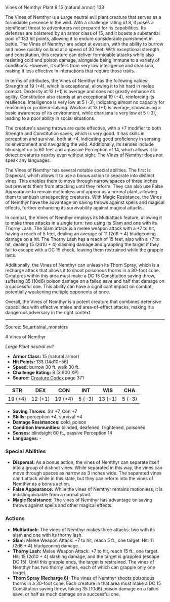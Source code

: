 <MonsterName/>Vines of Nemthyr</MonsterName>
<CreatureType/>Plant</CreatureType>
<CR/>8</CR>
<AC/>15 (natural armor)</AC>
<HP/>133</HP>
<summary>The Vines of Nemthyr is a Large neutral evil plant creature that serves as a formidable presence in the wild. With a challenge rating of 8, it poses a significant threat to adventurers not prepared for its capabilities. Its defenses are bolstered by an armor class of 15, and it boasts a substantial pool of 133 hit points, allowing it to endure considerable punishment in battle. The Vines of Nemthyr are adept at evasion, with the ability to burrow and move quickly on land at a speed of 30 feet. With exceptional strength and constitution, this creature can deliver formidable attacks while also resisting cold and poison damage, alongside being immune to a variety of conditions. However, it suffers from very low intelligence and charisma, making it less effective in interactions that require those traits. </summary>

<detail>

In terms of attributes, the Vines of Nemthyr has the following values: Strength at 19 (+4), which is exceptional, allowing it to hit hard in melee combat. Dexterity at 12 (+1) is average and does not greatly enhance its agility. Constitution also stands at an exceptional 19 (+4), reinforcing its resilience. Intelligence is very low at 5 (-3), indicating almost no capacity for reasoning or problem-solving. Wisdom at 13 (+1) is average, showcasing a basic awareness of its environment, while charisma is very low at 5 (-3), leading to a poor ability in social situations.

The creature's saving throws are quite effective, with a +7 modifier to both Strength and Constitution saves, which is very good. It has skills in perception and survival, both at +4, indicating good proficiency in sensing its environment and navigating the wild. Additionally, its senses include blindsight up to 60 feet and a passive Perception of 14, which allows it to detect creatures nearby even without sight. The Vines of Nemthyr does not speak any languages.

The Vines of Nemthyr has several notable special abilities. The first is Dispersal, which allows it to use a bonus action to separate into distinct vines. This enables them to move through narrow spaces of three inches but prevents them from attacking until they reform. They can also use False Appearance to remain motionless and appear as a normal plant, allowing them to ambush unsuspecting creatures. With Magic Resistance, the Vines of Nemthyr have the advantage on saving throws against spells and magical effects, further enhancing its survivability against magical attacks.

In combat, the Vines of Nemthyr employs its Multiattack feature, allowing it to make three attacks in a single turn: two using its Slam and one with its Thorny Lash. The Slam attack is a melee weapon attack with a +7 to hit, having a reach of 5 feet, dealing an average of 11 (2d6 + 4) bludgeoning damage on a hit. The Thorny Lash has a reach of 15 feet, also with a +7 to hit, dealing 15 (2d10 + 4) slashing damage and grappling the target if they fail to escape with a DC 15 check, leaving them restrained while the grapple lasts. 

Additionally, the Vines of Nemthyr can unleash its Thorn Spray, which is a recharge attack that allows it to shoot poisonous thorns in a 30-foot cone. Creatures within this area must make a DC 15 Constitution saving throw, suffering 35 (10d6) poison damage on a failed save and half that damage on a successful one. This ability can have a significant impact on combat, potentially weakening multiple opponents at once.

Overall, the Vines of Nemthyr is a potent creature that combines defensive capabilities with effective melee and area-of-effect attacks, making it a dangerous adversary in the right context.</detail>



---

Source: 5e_artisinal_monsters

<statblock>
# Vines of Nemthyr

*Large* *Plant* *neutral evil*

- **Armor Class:** 15 (natural armor)
- **Hit Points:** 133 (14d10+56)
- **Speed:** burrow 30 ft. walk 30 ft.
- **Challenge Rating:** 8 (3,900 XP)
- **Source:** [Creature Codex](https://koboldpress.com/kpstore/product/creature-codex-for-5th-edition-dnd) page 371

| STR | DEX | CON | INT | WIS | CHA |
| --- | --- | --- | --- | --- | --- |
| 19 (+4) | 12 (+1) | 19 (+4) | 5 (-3) | 13 (+1) | 5 (-3) |

- **Saving Throws**: Str +7, Con +7
- **Skills:** perception +4, survival +4
- **Damage Resistances:** cold, poison
- **Condition Immunities:** blinded, deafened, frightened, poisoned
- **Senses:** blindsight 60 ft., passive Perception 14
- **Languages:** -

### Special Abilities

- **Dispersal:** As a bonus action, the vines of Nemthyr can separate itself into a group of distinct vines. While separated in this way, the vines can move through spaces as narrow as 3 inches wide. The separated vines can't attack while in this state, but they can reform into the vines of Nemthyr as a bonus action.
- **False Appearance:** While the vines of Nemthyr remains motionless, it is indistinguishable from a normal plant.
- **Magic Resistance:** The vines of Nemthyr has advantage on saving throws against spells and other magical effects.

### Actions

- **Multiattack:** The vines of Nemthyr makes three attacks: two with its slam and one with its thorny lash.
- **Slam:** Melee Weapon Attack: +7 to hit, reach 5 ft., one target. Hit: 11 (2d6 + 4) bludgeoning damage.
- **Thorny Lash:** Melee Weapon Attack: +7 to hit, reach 15 ft., one target. Hit: 15 (2d10 + 4) slashing damage, and the target is grappled (escape DC 15). Until this grapple ends, the target is restrained. The vines of Nemthyr has two thorny lashes, each of which can grapple only one target.
- **Thorn Spray (Recharge 6):** The vines of Nemthyr shoots poisonous thorns in a 30-foot cone. Each creature in that area must make a DC 15 Constitution saving throw, taking 35 (10d6) poison damage on a failed save, or half as much damage on a successful one.


</statblock>


